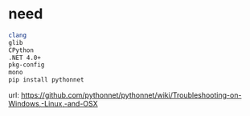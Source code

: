 # need

```bash
clang
glib
CPython
.NET 4.0+
pkg-config
mono
pip install pythonnet
```

url: https://github.com/pythonnet/pythonnet/wiki/Troubleshooting-on-Windows,-Linux,-and-OSX